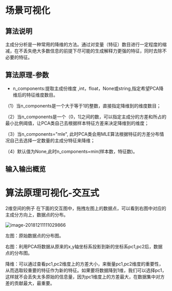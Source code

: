 # 场景可视化
## 算法说明

主成分分析是一种常用的降维的方法。通过对变量（特征）数目进行一定程度的缩减，在不丢失绝大多数信息的前提下尽可能的生成解释力更强的特征，同时去除不必要的特征。

## 算法原理-参数
- n_components:提取主成份维度	,int，float，None或string,指定希望PCA降维后的特征维度数目。

（1）当n_components是一个大于等于1的整数，直接指定降维到的维度数目；

（2）当n_components是一个（0，1]之间的数，可以指定主成分的方差和所占的最小比例阈值，让PCA类自己去根据样本特征方差来决定降维到的维度；

（3）当n_components="mle", 此时PCA类会用MLE算法根据特征的方差分布情况自己去选择一定数量的主成分特征来降维；

（4）默认值为None,此时n_components=min(样本数，特征数)。


## 输入输出概览



# 算法原理可视化-交互式

2维空间的例子
在下面的交互图中，拖拽左图上的数据点，可以看到右图中对应的主成分方向上，数据点的分布。


![image-20181211111029866](http://static.bkdata.oa.com/algorithm/dataprepare/pca000.png)


<!-- ![image-20181211111029866](../_image/pca.png) -->

左图：原始数据点的分布图。

右图：利用PCA将数据从原来的x,y轴坐标系投影到新的坐标系pc1,pc2后，数据点的分布图。

降维：可以通过查看pc1,pc2维度上的方差大小，来衡量pc1,pc2维度的重要性，从而选取较重要的特征作为新的特征。如果要将数据降到1维，我们可以选择pc1，这样就不会丢失太多原始的信息量，因为pc1维度上的方差最大，在数据集中对方差的贡献最大，最重要。
